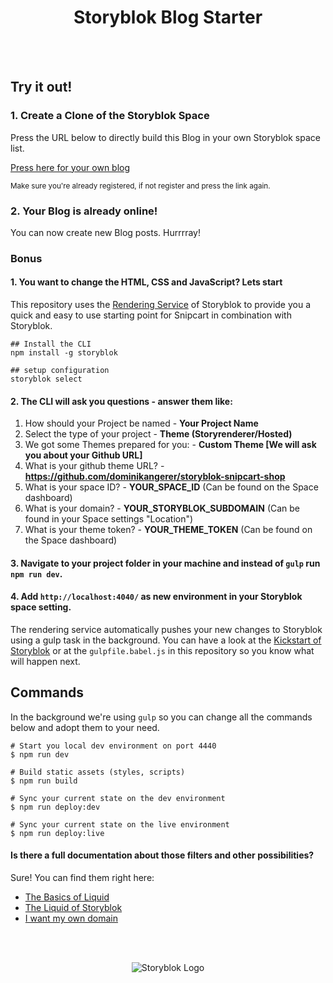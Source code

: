 <p align="center">
  <h1 align="center">Storyblok Blog Starter</h1>
</p>
<br><br>


## Try it out!

### 1. Create a Clone of the Storyblok Space

Press the URL below to directly build this Blog
in your own Storyblok space list.

[Press here for your own blog](https://app.storyblok.com/#!/build/41821)

<small>Make sure you're already registered, if not register and press the link again.</small>

### 2. Your Blog is already online!

You can now create new Blog posts. Hurrrray!

### Bonus

#### 1. You want to change the HTML, CSS and JavaScript? Lets start

This repository uses the [Rendering Service](https://www.storyblok.com/docs/Rendering-Service/Introduction) of Storyblok to provide you a quick and easy to use starting point for Snipcart in combination with Storyblok.

```
## Install the CLI
npm install -g storyblok

## setup configuration
storyblok select
```

#### 2. The CLI will ask you questions - answer them like:

1. How should your Project be named - **Your Project Name**    
2. Select the type of your project - **Theme (Storyrenderer/Hosted)**     
3. We got some Themes prepared for you: - **Custom Theme [We will ask you about your Github URL]**      
4. What is your github theme URL? - **https://github.com/dominikangerer/storyblok-snipcart-shop**      
5. What is your space ID? - **YOUR_SPACE_ID** (Can be found on the Space dashboard)     
6. What is your domain? - **YOUR_STORYBLOK_SUBDOMAIN** (Can be found in your Space settings "Location")    
7. What is your theme token? - **YOUR_THEME_TOKEN** (Can be found on the Space dashboard)     

#### 3. Navigate to your project folder in your machine and instead of `gulp` run `npm run dev`.
#### 4. Add `http://localhost:4040/` as new environment in your Storyblok space setting.

The rendering service automatically pushes your new changes to Storyblok using a gulp task in the background. You can have a look at the [Kickstart of Storyblok](https://github.com/storyblok/quickstart) or at the `gulpfile.babel.js` in this repository so you know what will happen next.


## Commands

In the background we're using `gulp` so you can change all the commands below and adopt them to your need.
```
# Start you local dev environment on port 4440
$ npm run dev

# Build static assets (styles, scripts)
$ npm run build

# Sync your current state on the dev environment
$ npm run deploy:dev

# Sync your current state on the live environment
$ npm run deploy:live
```

#### Is there a full documentation about those filters and other possibilities?

Sure! You can find them right here:

- [The Basics of Liquid](https://www.storyblok.com/docs/Rendering-Service/the-basics-of-liquid)
- [The Liquid of Storyblok](https://www.storyblok.com/docs/Rendering-Service/Theme-Documentation)
- [I want my own domain](https://www.storyblok.com/docs/Rendering-Service/Introduction)

<br>
<br>
<p align="center">
<img src="https://a.storyblok.com/f/39898/1c9c224705/storyblok_black.svg" alt="Storyblok Logo">
</p>
